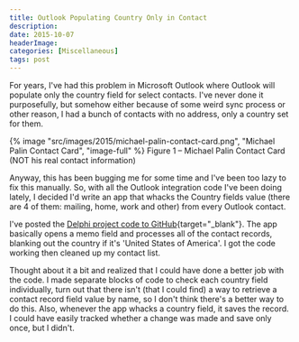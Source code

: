 ```yaml
---
title: Outlook Populating Country Only in Contact
description: 
date: 2015-10-07
headerImage: 
categories: [Miscellaneous]
tags: post
---
```


For years, I've had this problem in Microsoft Outlook where Outlook will populate only the country field for select contacts. I've never done it purposefully, but somehow either because of some weird sync process or other reason, I had a bunch of contacts with no address, only a country set for them.

{% image "src/images/2015/michael-palin-contact-card.png", "Michael Palin Contact Card", "image-full" %}
Figure 1 – Michael Palin Contact Card (NOT his real contact information)

Anyway, this has been bugging me for some time and I've been too lazy to fix this manually. So, with all the Outlook integration code I've been doing lately, I decided I'd write an app that whacks the Country fields value (there are 4 of them: mailing, home, work and other) from every Outlook contact.

I've posted the [Delphi project code to GitHub](https://github.com/johnwargo/Outlook-Kill-Country-Delphi){target="_blank"}. The app basically opens a memo field and processes all of the contact records, blanking out the country if it's 'United States of America'. I got the code working then cleaned up my contact list.

Thought about it a bit and realized that I could have done a better job with the code. I made separate blocks of code to check each country field individually, turn out that there isn't (that I could find) a way to retrieve a contact record field value by name, so I don't think there's a better way to do this. Also, whenever the app whacks a country field, it saves the record. I could have easily tracked whether a change was made and save only once, but I didn't.